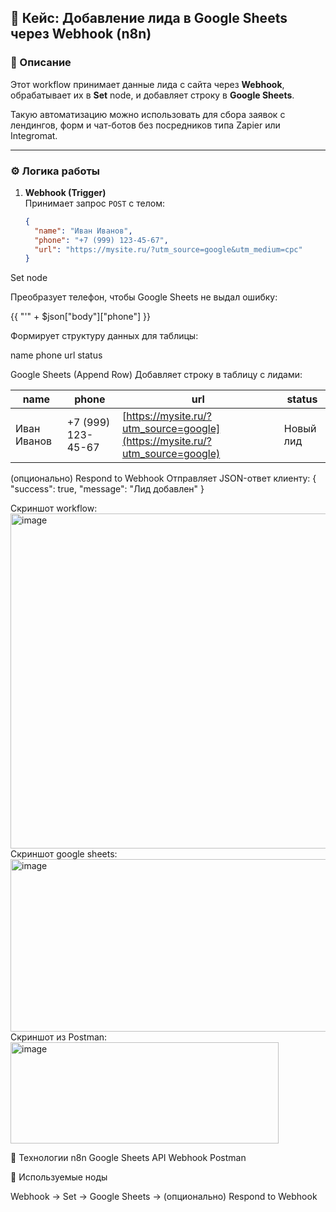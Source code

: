## 🚀 Кейс: Добавление лида в Google Sheets через Webhook (n8n)

### 📖 Описание
Этот workflow принимает данные лида с сайта через **Webhook**, обрабатывает их в **Set** node, и добавляет строку в **Google Sheets**.

Такую автоматизацию можно использовать для сбора заявок с лендингов, форм и чат-ботов без посредников типа Zapier или Integromat.

---

### ⚙️ Логика работы

1. **Webhook (Trigger)**  
   Принимает запрос `POST` с телом:
   ```json
   {
     "name": "Иван Иванов",
     "phone": "+7 (999) 123-45-67",
     "url": "https://mysite.ru/?utm_source=google&utm_medium=cpc"
   }

Set node

Преобразует телефон, чтобы Google Sheets не выдал ошибку:

{{ "'" + $json["body"]["phone"] }}


Формирует структуру данных для таблицы:

name
phone
url
status

Google Sheets (Append Row)
Добавляет строку в таблицу с лидами:

| name        | phone              | url                                                                          | status |
| ----------- | ------------------ | ---------------------------------------------------------------------------- | ------ |
| Иван Иванов | +7 (999) 123-45-67 | [https://mysite.ru/?utm_source=google](https://mysite.ru/?utm_source=google) | Новый лид |

(опционально) Respond to Webhook
Отправляет JSON-ответ клиенту:
{ "success": true, "message": "Лид добавлен" }

Скриншот workflow:
<img width="1652" height="536" alt="image" src="https://github.com/user-attachments/assets/b8ba3ccf-3489-48b9-bcfa-acd1dc87bd2a" />
Скриншот google sheets:
<img width="518" height="276" alt="image" src="https://github.com/user-attachments/assets/85ea35c3-a48f-487e-a984-3f45920b9057" />
Скриншот из Postman:
<img width="429" height="162" alt="image" src="https://github.com/user-attachments/assets/8355c61a-47cd-43c6-88fb-8a7146875d1c" />

📂 Технологии
n8n
Google Sheets API
Webhook
Postman

🧱 Используемые ноды

Webhook → Set → Google Sheets → (опционально) Respond to Webhook


